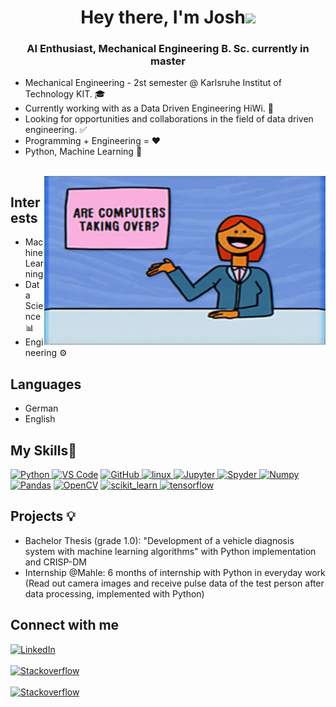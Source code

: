 <h1 align="center">Hey there, I'm Josh<img src="https://raw.githubusercontent.com/MartinHeinz/MartinHeinz/master/wave.gif" width="30px"></h1>

<h3 align="center">AI Enthusiast, Mechanical Engineering B. Sc. currently in master</h3>




<p>
  
- Mechanical Engineering - 2st semester @ Karlsruhe Institut of Technology KIT. 🎓
- Currently working with as a Data Driven Engineering HiWi. 🏥
- Looking for opportunities and collaborations in the field of data driven engineering. ✅ 
- Programming + Engineering = ❤️
- Python, Machine Learning 💪
</p>

<br />
<img align="right" height="270px" width="450px" alt="GIF" src="https://raw.githubusercontent.com/JoshAlb21/JoshAlb21/master/assets/computer_taking_over.gif" />

## **Interests**
- Machine Learning
- Data Science 📊
- Engineering ⚙️

## **Languages**
- German
- English

## **My Skills**🧰

<p align="left">
<a href="https://www.python.org" target="_blank"> <img src="https://img.shields.io/badge/Python-FFD43B?style=for-the-badge&logo=python&logoColor=darkgreen" alt="Python"/> </a>
<a href="https://code.visualstudio.com/" target="_blank"> <img src="https://img.shields.io/badge/Visual_Studio_Code-0078D4?style=for-the-badge&logo=visual%20studio%20code&logoColor=white" alt="VS Code"/></a>
<a href="https://github.com/" target="_blank"> <img src="https://img.shields.io/badge/GitHub-100000?style=for-the-badge&logo=github&logoColor=white" alt="GitHub"/>
<a href="https://www.linux.org/" target="_blank"> <img src="https://img.shields.io/badge/Linux-FCC624?style=for-the-badge&logo=linux&logoColor=black" alt="linux"/> </a>
<a href="https://jupyter.org/" target="_blank"> <img src="https://img.shields.io/badge/Jupyter-F37626.svg?&style=for-the-badge&logo=Jupyter&logoColor=white" alt="Jupyter"/> </a>
<a href="https://docs.anaconda.com/anaconda/user-guide/tasks/integration/spyder/#:~:text=Spyder%2C%20the%20Scientific%20Python%20Development,%2C%20debugging%2C%20and%20introspection%20features.&text=Spyder%20is%20also%20pre%2Dinstalled,which%20is%20included%20in%20Anaconda." target="_blank"> <img src="https://img.shields.io/badge/conda-342B029.svg?&style=for-the-badge&logo=anaconda&logoColor=white" alt="Spyder"/> </a>
<a href="https://numpy.org/" target="_blank"> <img src="https://img.shields.io/badge/Numpy-777BB4?style=for-the-badge&logo=numpy&logoColor=white" alt="Numpy"/></a>
<a href="https://pandas.pydata.org/" target="_blank"> <img src="https://img.shields.io/badge/Pandas-2C2D72?style=for-the-badge&logo=pandas&logoColor=white" alt="Pandas"/></a>
<a href="https://opencv.org/" target="_blank"> <img src="https://img.shields.io/badge/OpenCV-27338e?style=for-the-badge&logo=OpenCV&logoColor=white" alt="OpenCV"/></a>
<a href="https://scikit-learn.org/" target="_blank"> <img src="https://img.shields.io/badge/scikit_learn-F7931E?style=for-the-badge&logo=scikit-learn&logoColor=white" alt="scikit_learn"/> </a>
<a href="https://www.tensorflow.org" target="_blank"> <img src="https://img.shields.io/badge/TensorFlow-FF6F00?style=for-the-badge&logo=TensorFlow&logoColor=white" alt="tensorflow"/> </a>

  
## **Projects** 💡 
- Bachelor Thesis (grade 1.0): "Development of a vehicle diagnosis system with machine learning algorithms"
  with Python implementation and CRISP-DM
- Internship @Mahle:
  6 months of internship with Python in everyday work (Read out camera images and receive pulse data of the test person after data processing, implemented with Python)
    
## **Connect with me**
  
[<img align="top" alt="LinkedIn" src="https://img.shields.io/badge/LinkedIn-0077B5?style=for-the-badge&logo=linkedin&logoColor=white" />](https://www.linkedin.com/in/joshua-albiez-7a9a941a8/)
<br><br>
[<img align="top" alt="Stackoverflow" src="https://img.shields.io/badge/-Gmail-black?logo=gmail&style=for-the-badge&logoWidth=38" />](mailto:joshua.albiez3@gmail.com")
<br><br>
[<img align="top" alt="Stackoverflow" src="https://img.shields.io/badge/-Outlook-blue?logo=microsoft-outlook&style=for-the-badge&logoWidth=20" />](mailto:uvtoc@student.kit.edu")
<br><br>
